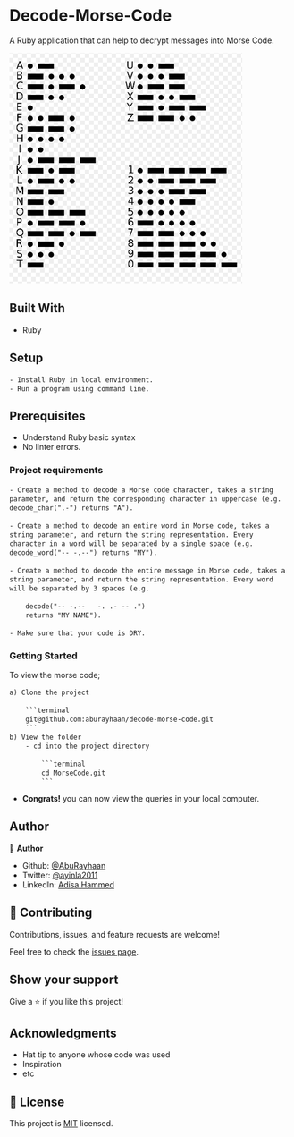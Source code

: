 # Decode-Morse-Code
A Ruby application that can help to decrypt messages into Morse Code.

![images](morse_code.PNG)

## Built With

- Ruby

## Setup

    - Install Ruby in local environment.
    - Run a program using command line.

## Prerequisites

- Understand Ruby basic syntax
- No linter errors.

### Project requirements

    - Create a method to decode a Morse code character, takes a string parameter, and return the corresponding character in uppercase (e.g. decode_char(".-") returns "A").

    - Create a method to decode an entire word in Morse code, takes a string parameter, and return the string representation. Every character in a word will be separated by a single space (e.g. decode_word("-- -.--") returns "MY").

    - Create a method to decode the entire message in Morse code, takes a string parameter, and return the string representation. Every word will be separated by 3 spaces (e.g.

        decode("-- -.--   -. .- -- .")
        returns "MY NAME").

    - Make sure that your code is DRY.

### Getting Started

To view the morse code;

    a) Clone the project

        ```terminal
        git@github.com:aburayhaan/decode-morse-code.git
        ```
    b) View the folder
        - cd into the project directory

            ```terminal
            cd MorseCode.git
            ```

- **Congrats!** you can now view the queries in your local computer.

## Author

👤 **Author**

- Github: [@AbuRayhaan](https://github.com/AbuRayhaan)
- Twitter: [@ayinla2011](https://twitter.com/Ayinla2011)
- LinkedIn: [Adisa Hammed](https://www.linkedin.com/in/hammed-adisa/)

## 🤝 Contributing

Contributions, issues, and feature requests are welcome!

Feel free to check the [issues page](../../issues/).

## Show your support

Give a ⭐️ if you like this project!

## Acknowledgments

- Hat tip to anyone whose code was used
- Inspiration
- etc

## 📝 License

This project is [MIT](https://github.com/AbuRayhaan/decode-morse/blob/development/LICENSE) licensed.

